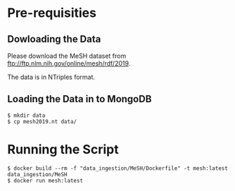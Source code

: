 # Pre-requisities

## Dowloading the Data

Please download the MeSH dataset from ftp://ftp.nlm.nih.gov/online/mesh/rdf/2019.

The data is in NTriples format.

## Loading the Data in to MongoDB

```
$ mkdir data
$ cp mesh2019.nt data/
```

# Running the Script

```
$ docker build --rm -f "data_ingestion/MeSH/Dockerfile" -t mesh:latest data_ingestion/MeSH
$ docker run mesh:latest
```
